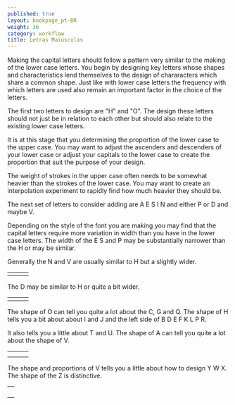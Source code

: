 ```yaml
---
published: true
layout: bookpage_pt-BR
weight: 36
category: workflow
title: Letras Maiúsculas
---
```


Making the capital letters should follow a pattern very similar to the making of the lower case letters. You begin by designing key letters whose shapes and characteristics lend themselves to the design of chararacters which share a common shape. Just like with lower case letters the frequency with which letters are used also remain an important factor in the choice of the letters.

The first two letters to design are "H" and "O". The design these letters should not just be in relation to each other but should also relate to the existing lower case letters.

It is at this stage that you determining the proportion of the lower case to the upper case. You may want to adjust the ascenders and descenders of your lower case or adjust your capitals to the lower case to create the proportion that suit the purpose of your design.

The weight of strokes in the upper case often needs to be somewhat heavier than the strokes of the lower case. You may want to create an interpolation experiment to rapidly find how much heavier they should be.

The next set of letters to consider adding are A E S I N and either P or D and maybe V.

Depending on the style of the font you are making you may find that the capital letters require more variation in width than you have in the lower case letters. The width of the E S and P may be substantially narrower than the H or may be similar.

Generally the N and V are usually similar to H but a slightly wider.

<table border="0" cellpadding="13"><tbody><tr><td><img style="display: block; margin-left: auto; margin-right: auto;" src="images/NVH-1.png" alt=""></td>
<td><img style="display: block; margin-left: auto; margin-right: auto;" src="images/NVH-2.png" alt=""></td>
<td><img style="display: block; margin-left: auto; margin-right: auto;" src="images/NVH-3.png" alt=""> </td>
</tr></tbody></table>

The D may be similar to H or quite a bit wider.

<table border="0" cellpadding="13"><tbody><tr><td><img style="display: block; margin-left: auto; margin-right: auto;" src="images/HD-1.png" alt=""></td>
<td> <img style="display: block; margin-left: auto; margin-right: auto;" src="images/HD-2.png" alt=""></td>
<td> <img style="display: block; margin-left: auto; margin-right: auto;" src="images/HD-3.png" alt=""></td>
</tr></tbody></table>

The shape of O can tell you quite a lot about the C, G and Q. The shape of H tells you a bit about about I and J and the left side of B D E F K L P R.

It also tells you a little about T and U. The shape of A can tell you quite a lot about the shape of V.

<table border="0" cellpadding="13"><tbody><tr><td><img style="display: block; margin-left: auto; margin-right: auto;" src="images/OCGQ-2.png" alt=""></td>
<td style="text-align: center;"> <img src="images/OCGQ-1.png" alt=""></td>
<td><img style="display: block; margin-left: auto; margin-right: auto;" src="images/OCGQ-3.png" alt=""></td>
</tr><tr><td><img style="display: block; margin-left: auto; margin-right: auto;" src="images/HBDE-3.png" alt=""></td>
<td><img style="display: block; margin-left: auto; margin-right: auto;" src="images/HBDE-2.png" alt=""></td>
<td><img style="display: block; margin-left: auto; margin-right: auto;" src="images/HBDE-1.png" alt=""></td>
</tr></tbody></table>

The shape and proportions of V tells you a little about how to design Y W X. The shape of the Z is distinctive.

<table border="0" cellpadding="13"><tbody><tr><td><img src="images/VWYX-2.png" alt=""></td>
</tr><tr><td> <img src="images/VWYX-3.png" alt=""></td>
</tr><tr><td> <img src="images/VWYX-4.png" alt=""></td>
</tr><tr><td> <img src="images/VWYX-1.png" alt=""></td>
</tr></tbody></table>
